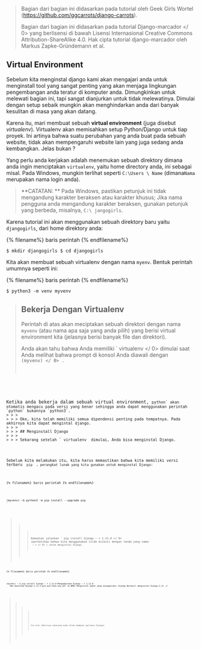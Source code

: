 > Bagian dari bagian ini didasarkan pada tutorial oleh Geek Girls Wortel (https://github.com/ggcarrots/django-carrots).
> 
> Bagian dari bagian ini didasarkan pada tutorial  Django-marcador </ 0> yang berlisensi di bawah Lisensi Internasional Creative Commons Attribution-ShareAlike 4.0. Hak cipta tutorial django-marcador oleh Markus Zapke-Gründemann et al.</p> </blockquote> 
> 
> ## Virtual Environment
> 
> Sebelum kita menginstal django kami akan mengajari anda untuk menginstall tool yang sangat penting yang akan menjaga lingkungan pengembangan anda teratur di komputer anda. Dimungkinkan untuk melewati bagian ini, tapi sangat dianjurkan untuk tidak melewatinya. Dimulai dengan setup sebaik mungkin akan menghindarkan anda dari banyak kesulitan di masa yang akan datang.
> 
> Karena itu, mari membuat sebuah **virtual environment** (juga disebut *virtualenv*). Virtualenv akan memisahkan setup Python/Django untuk tiap proyek. Ini artinya bahwa suatu perubahan yang anda buat pada sebuah website, tidak akan mempengaruhi website lain yang juga sedang anda kembangkan. Jelas bukan ?
> 
> Yang perlu anda kerjakan adalah menemukan sebuah direktory dimana anda ingin menciptakan `virtualenv`, yaitu home directory anda, ini sebagai misal. Pada Windows, mungkin terlihat seperti `C:\Users \ Name` (dimana`Nama` merupakan nama login anda).
> 
> > **CATATAN: ** Pada Windows, pastikan petunjuk ini tidak mengandung karakter beraksen atau karakter khusus; Jika nama pengguna anda mengandung karakter beraksen, gunakan petunjuk yang berbeda, misalnya, `C:\ jangogirls`.
> 
> Karena tutorial ini akan menggunakan sebuah direktory baru yaitu `djangogirls`, dari home direktory anda:
> 
> {% filename%} baris perintah {% endfilename%}
> 
>     $ mkdir djangogirls $ cd djangogirls
>     
> 
> Kita akan membuat sebuah virtualenv dengan nama `myenv`. Bentuk perintah umumnya seperti ini:
> 
> {% filename%} baris perintah {% endfilename%}
> 
>     $ python3 -m venv myvenv
>     
> 
> <!--sec data-title="Virtual environment: Windows" data-id="virtualenv_installation_windows"
data-collapse=true ces-->
> 
> Untuk membuat new ` virtualenv </ 0> , Anda perlu membuka command prompt dan menjalankan <code> python -m venv myvenv </ 0> . Ini akan terlihat seperti ini:</p>

<p>{% filename%} baris perintah {% endfilename%}</p>

<pre><code>C: \ Users \ Name \ djangogirls & gt; python -m venv myvenv
`</pre> 
> 
> Dimana ` myvenv </ 0> adalah nama <code> virtualenv </ 0> Anda . Anda boleh menggunakan nama yang lain, tapi harus menggunakan huruf kecil dan tanpa spasi, karakter khusus ataupun tanda petik. Ini juga ide bagus untuk menjaga agar nama tetap pendek - Anda akan sering merujuknya!</p>

<!--endsec-->


> 
> <!--sec data-title="Virtual environment: Linux and OS X" data-id="virtualenv_installation_linuxosx"
data-collapse=true ces-->

<p>Kita bisa menciptakan <code>virtualenv`pada Linux dan OS X dengan menjalankan 
> 
> `python3 -m venv myvenv`. Ini akan terlihat seperti ini:
> 
> {% filename%} baris perintah {% endfilename%}
> 
>     $ python3 -m venv myvenv
>     
> 
> `myvenv` adalah nama dari `virtualenv` anda. Anda dapat menggunakan nama lain akan tetapi tetap gunakan huruf kecil dan tanpa spasi. Ini juga merupakan ide yang baik untuk menjaga agar nama tetap singkat seperti yang akan anda rujuk secara banyak!
> 
> > ** CATATAN: </ 0> Pada beberapa versi Debian / Ubuntu Anda mungkin menerima error berikut:</p> 
> > 
> > {% filename%} baris perintah {% endfilename%}
> > 
> >     Lingkungan virtual tidak berhasil dibuat karena ensurepip tidak tersedia.  Pada sistem Debian / Ubuntu, Anda perlu menginstal paket python3-venv menggunakan perintah berikut.
> >        apt install python3-venv
> >     You may need to use sudo with that command.  Setelah menginstal paket python3-venv, buat ulang lingkungan virtual Anda.
> >     
> > 
> > Dalam kasus ini, ikuti petunjuk di atas dan pasang paket ` python3-venv </ 0> :
 {% filename%} command-line {% endfilename%}  </p>

<pre><code>$ sudo apt install python3-venv
`</pre> 
> > 
> > ** CATATAN: </ 0> Pada beberapa versi Debian / Ubuntu yang memulai lingkungan virtual seperti saat ini memberikan error berikut:</p> 
> > 
> > {% filename %}baris perintah{% endfilename %}
> > 
> >     Error: Command '['/home/eddie/Slask/tmp/venv/bin/python3', '-Im', 'ensurepip', '--upgrade', '--default-pip']' returned non-zero exit status 1
> >     
> > 
> > Untuk mengatasi hal ini, gunakan perintah `virtualenv`.
> > 
> > {% filename%} baris perintah {% endfilename%}
> > 
> >     $ sudo apt install python-virtualenv
> >     $ virtualenv --python=python3.6 myvenv
> >     
> > 
> > ** CATATAN: </ 0> Jika Anda mengalami error seperti</p> 
> > 
> > {% filename%} baris perintah {% endfilename%}
> > 
> >     E: Tidak dapat menemukan paket python3-venv
> >     
> > 
> > lalu jalankan:
> > 
> > {% filename%} baris perintah {% endfilename%}
> > 
> >     sudo apt install python3.6-venv
> >     </blockquote> 
> > 
> > <!--endsec-->
> > 
> > ## Bekerja Dengan Virtualenv
> > 
> > Perintah di atas akan meciptakan sebuah direktori dengan nama `myvenv` (atau nama apa saja yang anda pilih) yang berisi virtual environment kita (jelasnya berisi banyak file dan direktori).
> > 
> > <!--sec data-title="Working with virtualenv: Windows" data-id="virtualenv_windows"
data-collapse=true ces-->
> > 
> > Aktifkan virtual environment anda dengan menjalankan:
> > 
> > {% filename%} baris perintah {% endfilename%}
> > 
> >     C: \ Users \ Name \ djangogirls & gt; myvenv \ Scripts \ activate
> >     
> > 
> > > ** CATATAN: </ 0> pada Windows 10 Anda mungkin mendapatkan pesan kesalahan pada Windows PowerShell yang mengatakan bahwa ` eksekusi skrip dinonaktifkan pada sistem ini </ 1> . Dalam kasus ini, buka Windows PowerShell lainnya dengan opsi "Run as Administrator".  Kemudian coba ketikkan perintah berikut sebelum memulai lingkungan virtual Anda:</p>
  
  <p>{% filename%} baris perintah {% endfilename%}</p>

<pre><code>C: \ WINDOWS \ system32 & gt; Set-ExecutionPolicy -ExecutionPolicy     Perubahan Kebijakan Eksekusi RemoteSigned
 Kebijakan
     eksekusi membantu melindungi Anda dari skrip yang tidak Anda percaya. Mengubah kebijakan eksekusi mungkin akan memaparkan risiko keamanan yang dijelaskan di topik bantuan about_Execution_Policies di http://go.microsoft.com/fwlink/?LinkID=135170. Apakah Anda ingin mengubah kebijakan eksekusi? [Y] Ya   [A] Ya untuk Semua   [N] Tidak   [L] Tidak untuk Semua   [S] Suspend [?] Help (defaultnya adalah "N"): A
`</pre> </blockquote> 
> > > 
> > > <!--endsec-->
> > > 
> > > <!--sec data-title="Working with virtualenv: Linux and OS X" data-id="virtualenv_linuxosx"
data-collapse=true ces-->
> > > 
> > > Aktifkan virtual environment anda dengan menjalankan:
> > > 
> > > {% filename%} baris perintah {% endfilename%}
> > > 
> > >     $ source myvenv / bin / aktifkan
> > >     
> > > 
> > > Ingat untuk mengganti `myvenv` dengan nama pilihan anda `virtualenv` name!
> > > 
> > > > **CATATAN:** kadang-kadang `source` tidak tersedia. Kalau anda menghadapi masalah tersebut coba ini:
> > > > 
> > > > {% filename%} baris perintah {% endfilename%}
> > > > 
> > > >     $. myvenv / bin / aktifkan
> > > >     
> > > 
> > > <!--endsec-->
> > > 
> > > Anda akan tahu bahwa Anda memiliki ` virtualenv </ 0> dimulai saat Anda melihat bahwa prompt di konsol Anda diawali dengan <code> (myvenv) </ 0> .</p>

<p>Ketika anda bekerja dalam sebuah virtual environment, <code>python` akan otomatis mengacu pada versi yang benar sehingga anda dapat menggunakan perintah `python` bukannya `python3`.
> > > 
> > > Oke, kita telah memiliki semua dipendensi penting pada tempatnya. Pada akhirnya kita dapat mengintal django.
> > > 
> > > ## Menginstall Django
> > > 
> > > Sekarang setelah ` virtualenv </ 0> dimulai, Anda bisa menginstal Django.</p>

<p>Sebelum kita melakukan itu, kita harus memastikan bahwa kita memiliki versi terbaru <code> pip </ 0> , perangkat lunak yang kita gunakan untuk menginstal Django:</p>

<p>{% filename%} baris perintah {% endfilename%}</p>

<pre><code>(myvenv) ~$ python3 -m pip install --upgrade pip
`</pre> 
> > > 
> > > Kemudian jalankan ` pip install django ~ = 1.11.0 </ 0> (perhatikan bahwa kita menggunakan tilde diikuti dengan tanda yang sama: <code> ~ = </ 0> ) untuk menginstal Django.</p>

<p>{% filename%} baris perintah {% endfilename%}</p>

<pre><code>(myvenv) ~ $ pip install django ~ = 1.11.0 Mengumpulkan Django ~ = 1.11.0
   Men-download Django-1.11.3-py2.py3-none-any.whl (6.8MB) Menginstal paket yang dikumpulkan: Django Berhasil menginstal Django-1.11 .3
`</pre> <!--sec data-title="Installing Django: Windows" data-id="django_err_windows"
data-collapse=true ces-->
> > > 
> > > > Jika Anda mendapatkan pesan kesalahan saat memanggil pip pada platform Windows, periksa apakah pathname proyek Anda berisi spasi, aksen atau karakter khusus (misalnya, ` C: \ Users \ User Name \ djangogirls </ 0> ). Jika ya, mohon pertimbangkan untuk menggunakan tempat lain tanpa spasi, aksen atau karakter khusus (saran: <code> C: \ djangogirls </ 0> ). Buat virtualenv baru di direktori baru, lalu hapus yang lama dan coba perintah di atas lagi. (Memindahkan direktori virtualenv tidak akan berfungsi karena virtualenv menggunakan path absolut.)</p>
</blockquote>

<!--endsec-->


> > > > 
> > > > <!--sec data-title="Installing Django: Windows 8 and Windows 10" data-id="django_err_windows8and10"
data-collapse=true ces-->

<blockquote>
  <p>Baris perintah Anda mungkin membeku setelah Anda mencoba menginstal Django. Jika ini terjadi, alih-alih penggunaan perintah di atas:</p>
  
  <p>{% filename%} baris perintah {% endfilename%}</p>

<pre><code>C: \ Users \ Name \ djangogirls & gt; python -m pip install django ~ = 1.11.0
`</pre> </blockquote> 
> > > > 
> > > > <!--endsec-->
> > > > 
> > > > <!--sec data-title="Installing Django: Linux" data-id="django_err_linux"
data-collapse=true ces-->
> > > > 
> > > > > Jika anda mengalami error saat memanggil pip pada Ubuntu 12.04 silahkan jalankan code berikut `python -m pip install -U --force-reinstall pip` untuk memperbaiki instalasi pip pada cirtualenv.
> > > > 
> > > > <!--endsec-->
> > > > 
> > > > Itu dia! Akhirnya sekarang anda telah membuat aplikasi Django!